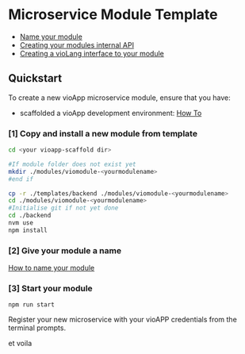 # Microservice Module Template #
- [Name your module](./src/module.html)
- [Creating your modules internal API](./src/interfaces/InternalApi.html)
- [Creating a vioLang interface to your module](./src/interfaces/ExternalApi.html)

## Quickstart
To create a new vioApp microservice module, ensure that you have:
- scaffolded a vioApp development environment: [How To](../../README.html)

### [1] Copy and install a new module from template
```bash
cd <your vioapp-scaffold dir>

#If module folder does not exist yet
mkdir ./modules/viomodule-<yourmodulename>
#end if

cp -r ./templates/backend ./modules/viomodule-<yourmodulename>
cd ./modules/viomodule-<yourmodulename>
#Initialise git if not yet done
cd ./backend
nvm use
npm install
```
### [2] Give your module a name
[How to name your module](./src/module.html)

### [3] Start your module
```
npm run start
```
Register your new microservice with your vioAPP credentials from the terminal prompts.

et voila
